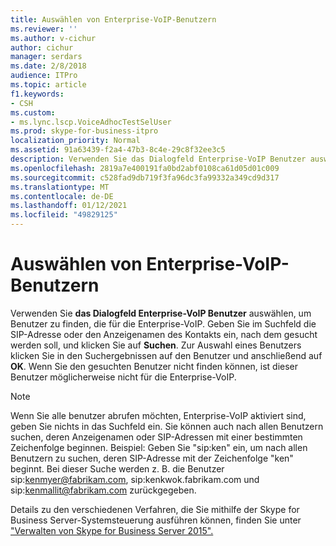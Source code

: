 ```yaml
---
title: Auswählen von Enterprise-VoIP-Benutzern
ms.reviewer: ''
ms.author: v-cichur
author: cichur
manager: serdars
ms.date: 2/8/2018
audience: ITPro
ms.topic: article
f1.keywords:
- CSH
ms.custom:
- ms.lync.lscp.VoiceAdhocTestSelUser
ms.prod: skype-for-business-itpro
localization_priority: Normal
ms.assetid: 91a63439-f2a4-47b3-8c4e-29c8f32ee3c5
description: Verwenden Sie das Dialogfeld Enterprise-VoIP Benutzer auswählen, um Benutzer zu finden, die für die Enterprise-VoIP. Geben Sie im Suchfeld die SIP-Adresse oder den Anzeigenamen des Kontakts ein, nach dem gesucht werden soll, und klicken Sie auf Suchen. Zur Auswahl eines Benutzers klicken Sie in den Suchergebnissen auf den Benutzer und anschließend auf OK. Wenn Sie den gesuchten Benutzer nicht finden können, ist dieser Benutzer möglicherweise nicht für die Enterprise-VoIP.
ms.openlocfilehash: 2819a7e400191fa0bd2abf0108ca61d05d01c009
ms.sourcegitcommit: c528fad9db719f3fa96dc3fa99332a349cd9d317
ms.translationtype: MT
ms.contentlocale: de-DE
ms.lasthandoff: 01/12/2021
ms.locfileid: "49829125"
---
```

# <a name="select-enterprise-voice-users"></a>Auswählen von Enterprise-VoIP-Benutzern
 
Verwenden Sie **das Dialogfeld Enterprise-VoIP Benutzer** auswählen, um Benutzer zu finden, die für die Enterprise-VoIP. Geben Sie im Suchfeld die SIP-Adresse oder den Anzeigenamen des Kontakts ein, nach dem gesucht werden soll, und klicken Sie auf **Suchen**. Zur Auswahl eines Benutzers klicken Sie in den Suchergebnissen auf den Benutzer und anschließend auf **OK**. Wenn Sie den gesuchten Benutzer nicht finden können, ist dieser Benutzer möglicherweise nicht für die Enterprise-VoIP. 
  
> [!NOTE]
> Wenn Sie alle benutzer abrufen möchten, Enterprise-VoIP aktiviert sind, geben Sie nichts in das Suchfeld ein. Sie können auch nach allen Benutzern suchen, deren Anzeigenamen oder SIP-Adressen mit einer bestimmten Zeichenfolge beginnen. Beispiel: Geben Sie "sip:ken" ein, um nach allen Benutzern zu suchen, deren SIP-Adresse mit der Zeichenfolge "ken" beginnt. Bei dieser Suche werden z. B. die Benutzer sip:kenmyer@fabrikam.com, sip:kenkwok.fabrikam.com und sip:kenmallit@fabrikam.com zurückgegeben. 
  
Details zu den verschiedenen Verfahren, die Sie mithilfe der Skype for Business Server-Systemsteuerung ausführen können, finden Sie unter ["Verwalten von Skype for Business Server 2015".](../../manage/manage.md)
  

